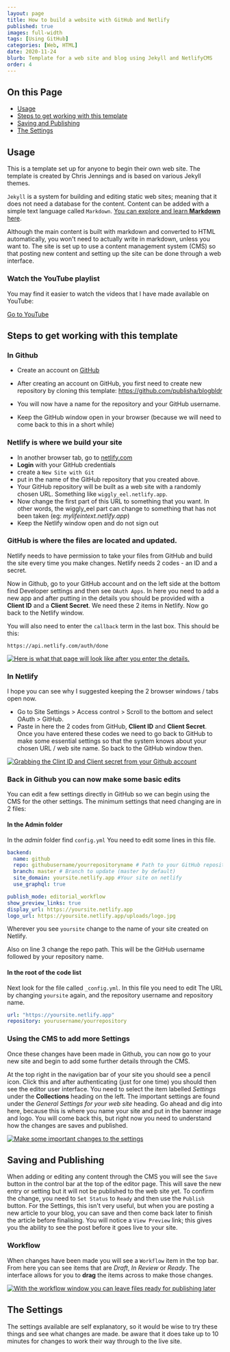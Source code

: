 ```yaml
---
layout: page
title: How to build a website with GitHub and Netlify
published: true
images: full-width
tags: [Using GitHub]
categories: [Web, HTML]
date: 2020-11-24
blurb: Template for a web site and blog using Jekyll and NetlifyCMS
order: 4
---
```

<!-- TOC depthFrom:2 depthTo:2 withLinks:1 updateOnSave:1 orderedList:0 -->
<section class='toc'>

## On this Page
- [Usage](#usage)
- [Steps to get working with this template](#steps-to-get-working-with-this-template)
- [Saving and Publishing](#saving-and-publishing)
- [The Settings](#the-settings)
</section>
<!-- /TOC -->

## Usage

This is a template set up for anyone to begin their own web site. The template is created by Chris Jennings and is based on various Jekyll themes.

`Jekyll` is a system for building and editing static web sites; meaning that it does not need a database for the content. Content can be added with a simple text language called `Markdown`. [You can explore and learn **Markdown** here][087362d3].

  [087362d3]: https://commonmark.org/help/tutorial/ "Go to commonmark"


Although the main content is built with markdown and converted to HTML automatically, you won't need to actually write in markdown, unless you want to. The site is set up to use a content management system (CMS) so that posting new content and setting up the site can be done through a web interface.

### Watch the YouTube playlist

You may find it easier to watch the videos that I have made available on YouTube:

[Go to YouTube](https://www.youtube.com/playlist?list=PL45AD0XX_t1JSPP-PjTZJ9f9Q2Cb87i5C)


## Steps to get working with this template

### In Github

* Create an account on [GitHub][a907770f]
* After creating an account on GitHub, you first need to create new repository by cloning this template: https://github.com/publisha/blogbldr
* You will now have a name for the repository and your GitHub username.
* Keep the GitHub window open in your browser (because we will need to come back to this in a short while)

  [a907770f]: https://github.com "Go to the Github web site"


### Netlify is where we build your site

* In another browser tab, go to [netlify.com](https://www.netlify.com)
* **Login** with your GitHub credentials
* create a `New Site with Git`
* put in the name of the GitHub repository that you created above.
* Your GitHub repository will be built as a web site with a randomly chosen URL. Something like `wiggly_eel.netlify.app`.
* Now change the first part of this URL to something that you want. In other words, the wiggly_eel part can change to something that has not been taken (eg: *mylifeintext.netlify.app*)
* Keep the Netlify window open and do not sign out

### GitHub is where the files are located and updated.

Netlify needs to have permission to take your files from GitHub and build the site every time you make changes. Netlify needs 2  codes - an ID and a secret.

Now in Github, go to your GitHub account and on the left side at the bottom find Developer settings and then see `OAuth Apps`. In here you need to add a new app and after putting in the details you should be provided with a **Client ID** and a **Client Secret**. We need these 2 items in Netlify. Now go back to the Netlify window.

You will also need to enter the `callback` term in the last box. This should be this:

`https://api.netlify.com/auth/done`

[![Here is what that page will look like after you enter the details.](/images/oauth.png)](/images/oauth.png)

### In Netlify

I hope you can see why I suggested keeping the 2 browser windows / tabs open now.

* Go to Site Settings > Access control > Scroll to the bottom and select OAuth > GitHub.
* Paste in here the 2 codes from GitHub, **Client ID** and **Client Secret**. Once you have entered these codes we need to go back to GitHub to make some essential settings so that the system knows about your chosen URL / web site name. So back to the GitHub window then.

[![Grabbing the Clint ID and Client secret from your Github account](/images/clientidandsecret.png)](/images/clientidandsecret.png)

### Back in Github you can now make some basic edits

You can edit a few settings directly in GitHub so we can begin using the CMS for the other settings. The minimum settings that need changing are in 2 files:

#### In the Admin folder

In the *admin* folder find `config.yml` You need to edit some lines in this file.

```yaml
backend:
  name: github
  repo: githubusername/yourrepositoryname # Path to your GitHub repository
  branch: master # Branch to update (master by default)
  site_domain: yoursite.netlify.app #Your site on netlify
  use_graphql: true

publish_mode: editorial_workflow
show_preview_links: true
display_url: https://yoursite.netlify.app
logo_url: https://yoursite.netlify.app/uploads/logo.jpg
```

Wherever you see `yoursite` change to the name of your site created on Netlify.

Also on line 3 change the repo path. This will be the GitHub username followed by your repository name.

#### In the root of the code list

Next look for the file called `_config.yml`. In this file you need to edit The URL by changing `yoursite` again, and the repository username and repository name.

```yaml
url: "https://yoursite.netlify.app"
repository: yourusername/yourrepository
```

### Using the CMS to add more Settings

Once these changes have been made in Github, you can now go to your new site and begin to add some further details through the CMS.

At the top right in the navigation bar of your site you should see a pencil icon. Click this and after authenticating (just for one time) you should then see the editor user interface. You need to select the item labelled *Settings* under the **Collections** heading on the left. The important settings are found under the *General Settings for your web site* heading. Go ahead and dig into here, because this is where you name your site and put in the banner image and logo. You will come back this, but right now you need to understand how the changes are saves and published.

[![Make some important changes to the settings](/images/settingsineditor.png)](/images/settingsineditor.png)
## Saving and Publishing

When adding or editing any content through the CMS you will see the `Save` button in the control bar at the top of the editor page. This will save the new entry or setting but it will not be published to the web site yet. To confirm the change, you need to `Set Status` to `Ready` and then use the `Publish` button. For the Settings, this isn't very useful, but when you are posting a new article to your blog, you can save and then come back later to finish the article before finalising. You will notice a `View Preview` link; this gives you the ability to see the post before it goes live to your site.

### Workflow

When changes have been made you will see a `Workflow` item in the top bar. From here you can see items that are *Draft*, *In Review* or *Ready*. The interface allows for you to **drag** the items across to make those changes.

[![With the workflow window you can leave files ready for publishing later](/images/workflow.png)](/images/workflow.png)

## The Settings

The settings available are self explanatory, so it would be wise to try these things and see what changes are made. be aware that it does take up to 10 minutes for changes to work their way through to the live site.
